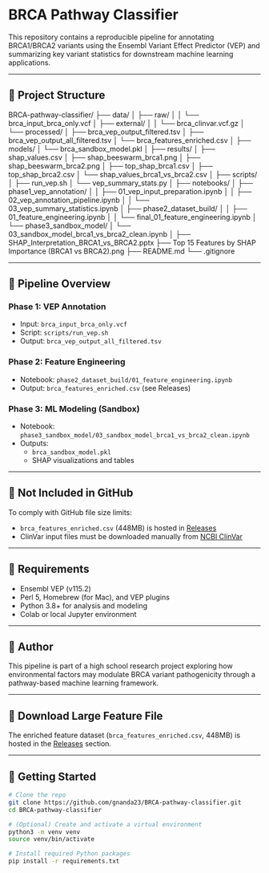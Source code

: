 # BRCA Pathway Classifier

This repository contains a reproducible pipeline for annotating BRCA1/BRCA2 variants using the Ensembl Variant Effect Predictor (VEP) and summarizing key variant statistics for downstream machine learning applications.

---

## 📁 Project Structure

BRCA-pathway-classifier/
├── data/
│   ├── raw/
│   │   └── brca_input_brca_only.vcf
│   ├── external/
│   │   └── brca_clinvar.vcf.gz
│   └── processed/
│       ├── brca_vep_output_filtered.tsv
│       ├── brca_vep_output_all_filtered.tsv
│       └── brca_features_enriched.csv
│
├── models/
│   └── brca_sandbox_model.pkl
│
├── results/
│   ├── shap_values.csv
│   ├── shap_beeswarm_brca1.png
│   ├── shap_beeswarm_brca2.png
│   ├── top_shap_brca1.csv
│   ├── top_shap_brca2.csv
│   └── shap_values_brca1_vs_brca2.csv
│
├── scripts/
│   ├── run_vep.sh
│   └── vep_summary_stats.py
│
├── notebooks/
│   ├── phase1_vep_annotation/
│   │   ├── 01_vep_input_preparation.ipynb
│   │   ├── 02_vep_annotation_pipeline.ipynb
│   │   └── 03_vep_summary_statistics.ipynb
│   ├── phase2_dataset_build/
│   │   ├── 01_feature_engineering.ipynb
│   │   └── final_01_feature_engineering.ipynb
│   └── phase3_sandbox_model/
│       └── 03_sandbox_model_brca1_vs_brca2_clean.ipynb
│
├── SHAP_Interpretation_BRCA1_vs_BRCA2.pptx
├── Top 15 Features by SHAP Importance (BRCA1 vs BRCA2).png
├── README.md
└── .gitignore

---

## 🧪 Pipeline Overview

### Phase 1: VEP Annotation
- Input: `brca_input_brca_only.vcf`
- Script: `scripts/run_vep.sh`
- Output: `brca_vep_output_all_filtered.tsv`

### Phase 2: Feature Engineering
- Notebook: `phase2_dataset_build/01_feature_engineering.ipynb`
- Output: `brca_features_enriched.csv` (see Releases)

### Phase 3: ML Modeling (Sandbox)
- Notebook: `phase3_sandbox_model/03_sandbox_model_brca1_vs_brca2_clean.ipynb`
- Outputs:
  - `brca_sandbox_model.pkl`
  - SHAP visualizations and tables

---

## 🚫 Not Included in GitHub

To comply with GitHub file size limits:
- `brca_features_enriched.csv` (448MB) is hosted in [Releases](https://github.com/gnanda23/BRCA-pathway-classifier/releases)
- ClinVar input files must be downloaded manually from [NCBI ClinVar](https://www.ncbi.nlm.nih.gov/clinvar/)

---

## 📌 Requirements

- Ensembl VEP (v115.2)
- Perl 5, Homebrew (for Mac), and VEP plugins
- Python 3.8+ for analysis and modeling
- Colab or local Jupyter environment

---

## 👥 Author

This pipeline is part of a high school research project exploring how environmental factors may modulate BRCA variant pathogenicity through a pathway-based machine learning framework.

---

## 🔗 Download Large Feature File

The enriched feature dataset (`brca_features_enriched.csv`, 448MB) is hosted in the [Releases](https://github.com/gnanda23/BRCA-pathway-classifier/releases) section.

---

## 🚀 Getting Started

```bash
# Clone the repo
git clone https://github.com/gnanda23/BRCA-pathway-classifier.git
cd BRCA-pathway-classifier

# (Optional) Create and activate a virtual environment
python3 -m venv venv
source venv/bin/activate

# Install required Python packages
pip install -r requirements.txt
